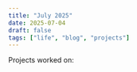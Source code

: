```yaml
---
title: "July 2025"
date: 2025-07-04
draft: false
tags: ["life", "blog", "projects"]
---
```


Projects worked on:
